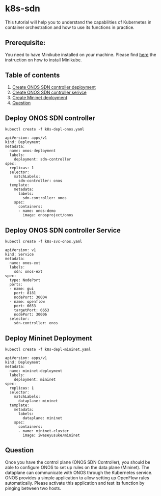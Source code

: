 # k8s-sdn
This tutorial will help you to understand the capabilities of Kubernetes in container orchestration and how to use its functions in practice.

## Prerequisite:
You need to have Minikube installed on your machine. Please find [here](minikube-installation.md) the instruction on how to install Minikube.

## Table of contents
1. [Create ONOS SDN controller deployment](#dpl-onos)
2. [Create ONOS SDN controller serivce](#svc-onos)
3. [Create Mininet deployment](#dpl-mininet)
4. [Question](#question)

## Deploy ONOS SDN controller <a name="dpl-onos"></a>

```
kubectl create -f k8s-depl-onos.yaml
```


```
apiVersion: apps/v1
kind: Deployment
metadata:
  name: onos-deployment
  labels:
    deployment: sdn-controller
spec:
  replicas: 1
  selector:
    matchLabels:
      sdn-controller: onos
  template:
    metadata:
      labels:
        sdn-controller: onos
    spec:
      containers:
      - name: onos-demo
        image: onosproject/onos

```

## Deploy ONOS SDN controller Service <a name="svc-onos"></a>

```
kubectl create -f k8s-svc-onos.yaml
```

```
apiVersion: v1
kind: Service
metadata:
  name: onos-ext
  labels:
    sdn: onos-ext
spec:
  type: NodePort
  ports:
  - name: gui
    port: 8181
    nodePort: 30004
  - name: openflow
    port: 6653
    targetPort: 6653
    nodePort: 30006
  selector:
    sdn-controller: onos

```

## Deploy Mininet Deployment <a name="dpl-mininet"></a>

```
kubectl create -f k8s-depl-mininet.yaml
```

```
apiVersion: apps/v1
kind: Deployment
metadata:
  name: mininet-deployment
  labels:
    deployment: mininet
spec:
  replicas: 1
  selector:
    matchLabels:
      dataplane: mininet
  template:
    metadata:
      labels:
        dataplane: mininet
    spec:
      containers:
      - name: mininet-cluster
        image: iwaseyusuke/mininet
```

## Question <a name="question"></a>
Once you have the control plane (ONOS SDN Controller), you should be able to configure ONOS to set up rules on the data plane (Mininet). The dataplane can communicate with ONOS through the Kubernetes service. ONOS provides a simple application to allow setting up OpenFlow rules automatically. Please activate this application and test its function by pinging between two hosts.
